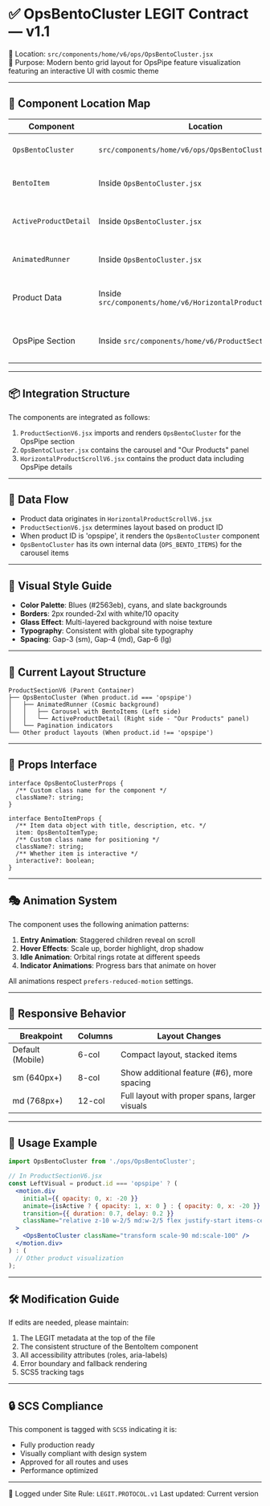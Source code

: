 # ✅ OpsBentoCluster LEGIT Contract — v1.1

📍 Location: `src/components/home/v6/ops/OpsBentoCluster.jsx`  
🧱 Purpose: Modern bento grid layout for OpsPipe feature visualization featuring an interactive UI with cosmic theme

---

## 🧩 Component Location Map

| Component | Location | Description |
|-----------|----------|-------------|
| `OpsBentoCluster` | `src/components/home/v6/ops/OpsBentoCluster.jsx` | Main carousel component |
| `BentoItem` | Inside `OpsBentoCluster.jsx` | Individual product cards |
| `ActiveProductDetail` | Inside `OpsBentoCluster.jsx` | "Our Products" panel (right side) |
| `AnimatedRunner` | Inside `OpsBentoCluster.jsx` | Cosmic background container |
| Product Data | Inside `src/components/home/v6/HorizontalProductScrollV6.jsx` | Product details including OpsPipe |
| OpsPipe Section | Inside `src/components/home/v6/ProductSectionV6.jsx` | Parent container for OpsPipe display |

---

## 📦 Integration Structure

The components are integrated as follows:

1. `ProductSectionV6.jsx` imports and renders `OpsBentoCluster` for the OpsPipe section
2. `OpsBentoCluster.jsx` contains the carousel and "Our Products" panel
3. `HorizontalProductScrollV6.jsx` contains the product data including OpsPipe details

---

## 🔄 Data Flow

- Product data originates in `HorizontalProductScrollV6.jsx`
- `ProductSectionV6.jsx` determines layout based on product ID
- When product ID is 'opspipe', it renders the `OpsBentoCluster` component
- `OpsBentoCluster` has its own internal data (`OPS_BENTO_ITEMS`) for the carousel items

---

## 🎨 Visual Style Guide

- **Color Palette**: Blues (#2563eb), cyans, and slate backgrounds
- **Borders**: 2px rounded-2xl with white/10 opacity
- **Glass Effect**: Multi-layered background with noise texture
- **Typography**: Consistent with global site typography
- **Spacing**: Gap-3 (sm), Gap-4 (md), Gap-6 (lg)

---

## 📐 Current Layout Structure

```
ProductSectionV6 (Parent Container)
├── OpsBentoCluster (When product.id === 'opspipe')
│   ├── AnimatedRunner (Cosmic background)
│   │   ├── Carousel with BentoItems (Left side)
│   │   └── ActiveProductDetail (Right side - "Our Products" panel)
│   └── Pagination indicators
└── Other product layouts (When product.id !== 'opspipe')
```

---

## 🧪 Props Interface

```tsx
interface OpsBentoClusterProps {
  /** Custom class name for the component */
  className?: string;
}

interface BentoItemProps {
  /** Item data object with title, description, etc. */
  item: OpsBentoItemType;
  /** Custom class name for positioning */
  className?: string;
  /** Whether item is interactive */
  interactive?: boolean;
}
```

---

## 🎭 Animation System

The component uses the following animation patterns:

1. **Entry Animation**: Staggered children reveal on scroll
2. **Hover Effects**: Scale up, border highlight, drop shadow
3. **Idle Animation**: Orbital rings rotate at different speeds
4. **Indicator Animations**: Progress bars that animate on hover

All animations respect `prefers-reduced-motion` settings.

---

## 📱 Responsive Behavior

| Breakpoint | Columns | Layout Changes |
|------------|---------|----------------|
| Default (Mobile) | 6-col | Compact layout, stacked items |
| sm (640px+) | 8-col | Show additional feature (#6), more spacing |
| md (768px+) | 12-col | Full layout with proper spans, larger visuals |

---

## 🚀 Usage Example

```jsx
import OpsBentoCluster from './ops/OpsBentoCluster';

// In ProductSectionV6.jsx
const LeftVisual = product.id === 'opspipe' ? (
  <motion.div
    initial={{ opacity: 0, x: -20 }}
    animate={isActive ? { opacity: 1, x: 0 } : { opacity: 0, x: -20 }}
    transition={{ duration: 0.7, delay: 0.2 }}
    className="relative z-10 w-2/5 md:w-2/5 flex justify-start items-center"
  >
    <OpsBentoCluster className="transform scale-90 md:scale-100" />
  </motion.div>
) : (
  // Other product visualization
);
```

---

## 🛠️ Modification Guide

If edits are needed, please maintain:

1. The LEGIT metadata at the top of the file
2. The consistent structure of the BentoItem component
3. All accessibility attributes (roles, aria-labels)
4. Error boundary and fallback rendering
5. SCS5 tracking tags

---

## 🔒 SCS Compliance

This component is tagged with `SCS5` indicating it is:

- Fully production ready
- Visually compliant with design system
- Approved for all routes and uses
- Performance optimized

---

🔐 Logged under Site Rule: `LEGIT.PROTOCOL.v1` 
Last updated: Current version 